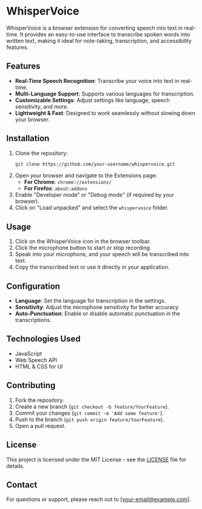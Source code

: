 # WhisperVoice

WhisperVoice is a browser extension for converting speech into text in real-time. It provides an easy-to-use interface to transcribe spoken words into written text, making it ideal for note-taking, transcription, and accessibility features.

## Features
- **Real-Time Speech Recognition**: Transcribe your voice into text in real-time.
- **Multi-Language Support**: Supports various languages for transcription.
- **Customizable Settings**: Adjust settings like language, speech sensitivity, and more.
- **Lightweight & Fast**: Designed to work seamlessly without slowing down your browser.

## Installation
1. Clone the repository:
   ```bash
   git clone https://github.com/your-username/whispervoice.git
   ```
2. Open your browser and navigate to the Extensions page:
   - **For Chrome**: `chrome://extensions/`
   - **For Firefox**: `about:addons`
3. Enable "Developer mode" or "Debug mode" (if required by your browser).
4. Click on "Load unpacked" and select the `whispervoice` folder.

## Usage
1. Click on the WhisperVoice icon in the browser toolbar.
2. Click the microphone button to start or stop recording.
3. Speak into your microphone, and your speech will be transcribed into text.
4. Copy the transcribed text or use it directly in your application.

## Configuration
- **Language**: Set the language for transcription in the settings.
- **Sensitivity**: Adjust the microphone sensitivity for better accuracy.
- **Auto-Punctuation**: Enable or disable automatic punctuation in the transcriptions.

## Technologies Used
- JavaScript
- Web Speech API
- HTML & CSS for UI

## Contributing
1. Fork the repository.
2. Create a new branch (`git checkout -b feature/YourFeature`).
3. Commit your changes (`git commit -m 'Add some feature'`).
4. Push to the branch (`git push origin feature/YourFeature`).
5. Open a pull request.

## License
This project is licensed under the MIT License - see the [LICENSE](LICENSE) file for details.

## Contact
For questions or support, please reach out to [your-email@example.com].
